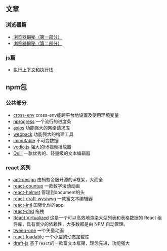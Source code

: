 

## 文章

### 浏览器篇

- [浏览器揭秘（第一部分）](https://juejin.im/post/5b9b0932e51d450e9059c16a)
- [浏览器揭秘（第二部分）](https://juejin.im/post/5bc293cf6fb9a05ce95c8468)

### js篇

- [执行上下文和执行栈](https://juejin.im/post/5ba32171f265da0ab719a6d7)

## npm包

### 公共部分

- [cross-env](https://github.com/kentcdodds/cross-env) cross-env能跨平台地设置及使用环境变量
- [nprogress](https://github.com/rstacruz/nprogress)  一个流行的进度条
- [axios](https://github.com/axios/axios) 功能强大的网络请求库
- [webpack](https://github.com/webpack/webpack) 功能强大的构建工具
- [immutable](https://github.com/facebook/immutable-js) 不可变数据
- [vedio.js](https://github.com/videojs/video.js) 强大的h5视频播放器
- [Quill](https://github.com/quilljs/quill) 一款优秀的、轻量级的文本编辑器

### react 系列

- [ant-design](https://github.com/ant-design/ant-design)  由蚂蚁金服开源的ui框架，大而全
- [react-countup](https://github.com/glennreyes/react-countup)  一款数字滚动动画
- [react-helmet](https://github.com/nfl/react-helmet) 管理到document的头
- [react-draft-wysiwyg](https://github.com/jpuri/react-draft-wysiwyg) 一款富文本编辑器
- [react-intl](https://github.com/yahoo/react-intl) 国际化你的app
- [react-dnd](https://github.com/react-dnd/react-dnd) 拖拽
- [React Virtualized](https://github.com/bvaughn/react-virtualized) 这是一个可以高效地渲染大型列表和表格数据的 React 组件库，具有很少的依赖性，大多数都是由 NPM 自动管理。
- [tween-one](https://github.com/react-component/tween-one) 一个矢量动画
- [react-loadable](https://github.com/jamiebuilds/react-loadable) 一个小型的动态加载库
- [draft-js](https://github.com/facebook/draft-js) 基于`react`的一款富文本框架，理念先进，功能强大

